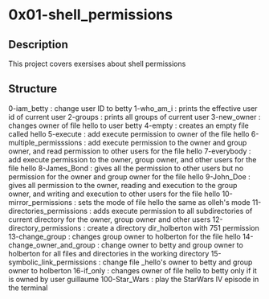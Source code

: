 # 0x01-shell_permissions
## Description
This project covers exersises about shell permissions
## Structure
0-iam_betty : change user ID to betty
1-who_am_i : prints the effective user id of current user
2-groups : prints all groups of current user
3-new_owner : changes owner of file hello to user betty
4-empty : creates an empty file called hello
5-execute : add execute permission to owner of the file hello
6-multiple_permisssions : add execute permission to the owner and group owner, and read permission to other users for the file hello
7-everybody : add execute permission to the owner, group owner, and other users for the file hello
8-James_Bond : gives all the permission to other users but no permission for the owner and group owner for the file hello
9-John_Doe : gives all permission to the owner, reading and execution to the group owner, and writing and execution to other users for the file hello
10-mirror_permissions : sets the mode of file hello the same as olleh's mode
11-directories_permissions : adds execute permission to all subdirectories of current directory for the owner, group owner and other users
12-directory_permissions : create a directory dir_holberton with 751 permission
13-change_group : changes group owner to holberton for the file hello
14-change_owner_and_group : change owner to betty and group owner to holberton for all files and directories in the working directory
15-symbolic_link_permissions : change file _hello's owner to betty and group owner to holberton
16-if_only : changes owner of file hello to betty only if it is owned by user guillaume
100-Star_Wars : play the StarWars IV episode in the terminal
